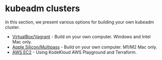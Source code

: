 # kubeadm clusters

In this section, we present various options for building your own kubeadm cluster.

* [VirtualBox/Vagrant](./virtualbox/) - Build on your own computer. Windows and Intel Mac only.
* [Apple Silicon/Multipass](./apple-silicon/) - Build on your own computer. M1/M2 Mac only.
* [AWS EC2](./aws/) - Using KodeKloud AWS Playground and Terraform.



